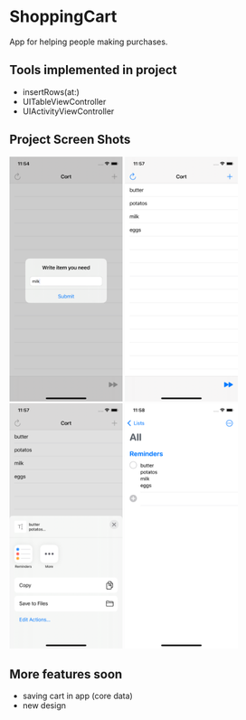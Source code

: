 # ShoppingCart
App for helping people  making purchases.
## Tools implemented in project
  - insertRows(at:)
  - UITableViewController
  - UIActivityViewController
 ## Project Screen Shots

<img src="Screen1.png" width="200"> <img src="Screen2.png" width="200">
<img src="Screen3.png" width="200"> <img src="Screen4.png" width="200"> 

## More features soon 
- saving cart in app (core data)
- new design

